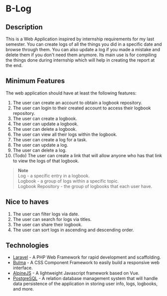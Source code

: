 # B-Log

## Description

This is a Web Application inspired by internship requirements for my last semester. You can create logs of all the things you did in a specific date and browse through them. You can also update a log if you made a mistake and delete them if you don't need them anymore. Its main use is for compiling the things done during internship which will help in creating the report at the end.

## Minimum Features

The web application should have at least the following features:

1. The user can create an account to obtain a logbook repository.
2. The user can login to their created account to access their logbook repository.
3. The user can create a logbook.
4. The user can update a logbook.
5. The user can delete a logbook.
6. The user can view all their logs within the logbook.
7. The user can create a log for a task.
8. The user can update a log.
9. The user can delete a log.
10. (Todo) The user can create a link that will allow anyone who has that link to view the logs of that logbook.

> **Note** <br/>
> Log - a specific entry in a logbook.<br/>
> Logbook - a group of logs within a specific topic.<br/>
> Logbook Repository - the group of logbooks that each user have.

## Nice to haves

1. The user can filter logs via date.
2. The user can search for logs via titles.
3. The user can share their logbook.
4. The user can sort logs in ascending and descending order.

## Technologies

- [Laravel](https://laravel.com/) - A PHP Web Framework for rapid development and scaffolding.
- [Bulma](https://bulma.io/) - A CSS Component Framework to easily build a responsive web interface.
- [AlpineJS](https://alpinejs.dev/) - A lightweight Javascript framework based on Vue.
- [PostgreSQL](https://postgresql.org) - A relation database management system that will handle data persistence of the application in storing user info, logs, logbooks, and more.

